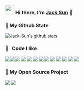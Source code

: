 ### <img src="https://emojis.slackmojis.com/emojis/images/1531849430/4246/blob-sunglasses.gif?1531849430" width="30px"> Hi there, I'm <a href="https://sensitivemix.github.io/">Jack Sun</a> 👋

### 🌈 My Github State
[![Jack-Sun's github stats](https://github-readme-stats.vercel.app/api?username=SensitiveMix&show_icons=true&title_color=fff&icon_color=79ff97&text_color=9f9f9f&bg_color=151515)](https://github.com/anuraghazra/github-readme-stats)     

### :musical_keyboard: &nbsp; Code I like

<img src="https://img.shields.io/badge/vuejs%20-%2335495e.svg?&style=for-the-badge&logo=vue.js&logoColor=%234FC08D"/><img src="https://img.shields.io/badge/typescript%20-%23007ACC.svg?&style=for-the-badge&logo=typescript&logoColor=white"/><img src="https://img.shields.io/badge/node.js%20-%2343853D.svg?&style=for-the-badge&logo=node.js&logoColor=white"/> <img src="https://img.shields.io/badge/javascript%20-%23323330.svg?&style=for-the-badge&logo=javascript&logoColor=%23F7DF1E"/> <img src="https://img.shields.io/badge/html5%20-%23E34F26.svg?&style=for-the-badge&logo=html5&logoColor=white"/> <img src="https://img.shields.io/badge/css3%20-%231572B6.svg?&style=for-the-badge&logo=css3&logoColor=white"/> <img src="https://img.shields.io/badge/markdown-%23000000.svg?&style=for-the-badge&logo=markdown&logoColor=white"/><img src="https://img.shields.io/badge/docker%20-%230db7ed.svg?&style=for-the-badge&logo=docker&logoColor=white"/> <img src ="https://img.shields.io/badge/MongoDB-%234ea94b.svg?&style=for-the-badge&logo=mongodb&logoColor=white"/> <img src="https://img.shields.io/badge/git%20-%23F05033.svg?&style=for-the-badge&logo=git&logoColor=white"/> <img src="https://img.shields.io/badge/stylus%20-%23333333.svg?&style=for-the-badge&logo=stylus&logoColor=white"/> <img src="https://img.shields.io/badge/webpack%20-%238DD6F9.svg?&style=for-the-badge&logo=webpack&logoColor=black" /> <img src="https://img.shields.io/badge/Rxjs%20-%23B7178C.svg?&style=for-the-badge&logo=reactivex&logoColor=white" />

### 🎉 My Open Source Project
<a href="https://github.com/SensitiveMix/commerce">
  <img align="left" src="https://github-readme-stats.anuraghazra1.vercel.app/api/pin/?username=SensitiveMix&repo=commerce&show_icons=true&title_color=fff&icon_color=79ff97&text_color=9f9f9f&bg_color=151515" />
</a>
<a href="https://github.com/SensitiveMix/doc-generators">
  <img align="left" src="https://github-readme-stats.anuraghazra1.vercel.app/api/pin/?username=SensitiveMix&repo=doc-generators&show_icons=true&title_color=fff&icon_color=79ff97&text_color=9f9f9f&bg_color=151515" />
</a>
